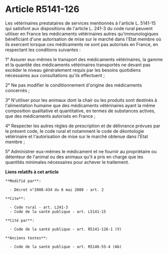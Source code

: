 # Article R5141-126

Les vétérinaires prestataires de services mentionnés à l'article L. 5141-15 qui satisfont aux dispositions de l'article L.
241-3 du code rural peuvent utiliser en France les médicaments vétérinaires autres qu'immunologiques bénéficiant d'une
autorisation de mise sur le marché dans l'Etat membre où ils exercent lorsque ces médicaments ne sont pas autorisés en
France, en respectant les conditions suivantes : 

1° Assurer eux-mêmes le transport des médicaments vétérinaires, la gamme et la quantité des médicaments vétérinaires
transportés ne devant pas excéder le niveau généralement requis par les besoins quotidiens nécessaires aux consultations
qu'ils effectuent ; 

2° Ne pas modifier le conditionnement d'origine des médicaments concernés ; 

3° N'utiliser pour les animaux dont la chair ou les produits sont destinés à l'alimentation humaine que des médicaments
vétérinaires ayant la même composition qualitative et quantitative, en termes de substances actives, que des médicaments
autorisés en France ; 

4° Respecter les autres règles de prescription et de délivrance prévues par le présent code, le code rural et notamment le
code de déontologie vétérinaire et l'autorisation de mise sur le marché obtenue dans l'Etat membre ; 

5° Administrer eux-mêmes le médicament et ne fournir au propriétaire ou détenteur de l'animal ou des animaux qu'il a pris en
charge que les quantités minimales nécessaires pour achever le traitement.

**Liens relatifs à cet article**

	**Modifié par**:

	  - Décret n°2008-434 du 6 mai 2008 - art. 2

	**Cite**:

	  - Code rural - art. L241-3
	  - Code de la santé publique - art. L5141-15

	**Cité par**:

	  - Code de la santé publique - art. R5141-126-1 (V)

	**Anciens textes**:

	  - Code de la santé publique - art. R5146-55-4 (Ab)
